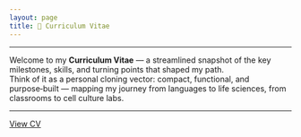 ```yaml
---
layout: page
title: 📄 Curriculum Vitae
---
```

---
Welcome to my **Curriculum Vitae** — a streamlined snapshot of the key milestones, skills, and turning points that shaped my path.  
Think of it as a personal cloning vector: compact, functional, and purpose‑built — mapping my journey from languages to life sciences, from classrooms to cell culture labs.

---

[View CV](assets/myCV.png)


